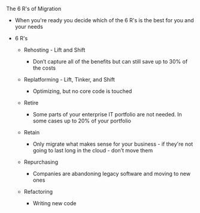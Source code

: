 The 6 R's of Migration

- When you're ready you decide which of the 6 R's is the best for you and your needs
- 6 R's
    
    - Rehosting - Lift and Shift
        
        - Don’t capture all of the benefits but can still save up to 30% of the costs
    - Replatforming - Lift, Tinker, and Shift
        
        - Optimizing, but no core code is touched
    - Retire
        
        - Some parts of your enterprise IT portfolio are not needed. In some cases up to 20% of your portfolio
    - Retain
        
        - Only migrate what makes sense for your business - if they're not going to last long in the cloud - don’t move them
    - Repurchasing
        
        - Companies are abandoning legacy software and moving to new ones
    - Refactoring
        
        - Writing new code